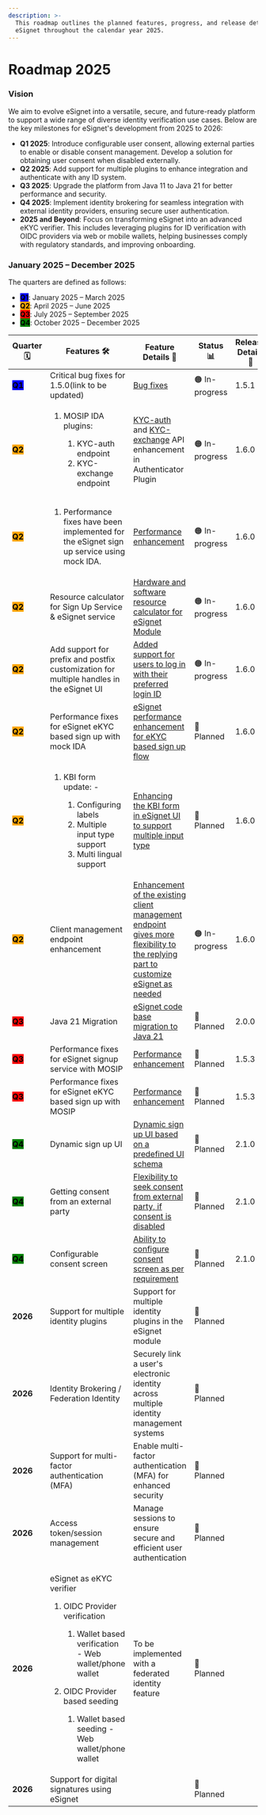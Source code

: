 ```yaml
---
description: >-
  This roadmap outlines the planned features, progress, and release details for
  eSignet throughout the calendar year 2025.
---
```


# Roadmap 2025

### Vision

We aim to evolve eSignet into a versatile, secure, and future-ready platform to support a wide range of diverse identity verification use cases. Below are the key milestones for eSignet's development from 2025 to 2026:

* **Q1 2025**: Introduce configurable user consent, allowing external parties to enable or disable consent management. Develop a solution for obtaining user consent when disabled externally.
* **Q2 2025**: Add support for multiple plugins to enhance integration and authenticate with any ID system.
* **Q3 2025**: Upgrade the platform from Java 11 to Java 21 for better performance and security.
* **Q4 2025**: Implement identity brokering for seamless integration with external identity providers, ensuring secure user authentication.
* **2025 and Beyond**: Focus on transforming eSignet into an advanced eKYC verifier. This includes leveraging plugins for ID verification with OIDC providers via web or mobile wallets, helping businesses comply with regulatory standards, and improving onboarding.

### January 2025 – December 2025

The quarters are defined as follows:

* <mark style="background-color:blue;">**Q1**</mark>: January 2025 – March 2025
* <mark style="background-color:orange;">**Q2**</mark>: April 2025 – June 2025
* <mark style="background-color:red;">**Q3**</mark>: July 2025 – September 2025
* <mark style="background-color:green;">**Q4**</mark>: October 2025 – December 2025

<table><thead><tr><th width="128">Quarter 🗓️</th><th width="184">Features 🛠️</th><th width="162">Feature Details 📝</th><th width="146">Status 📊</th><th>Release Details 📌</th></tr></thead><tbody><tr><td><mark style="background-color:blue;"><strong>Q1</strong></mark></td><td>Critical bug fixes for 1.5.0(link to be updated)</td><td><a href="https://mosip.atlassian.net/issues/MOSIP-36245?filter=-4&#x26;jql=%22Release%20Number%5BLabels%5D%22%20%3D%20eSignet_v1.5.1%20and%20issuetype%20%3D%20Bug%20">Bug fixes</a></td><td>🟠 In-progress</td><td>1.5.1</td></tr><tr><td><mark style="background-color:orange;"><strong>Q2</strong></mark></td><td><ol start="1"><li><p>MOSIP IDA plugins:</p><ol start="1"><li>KYC-auth endpoint</li><li>KYC-exchange endpoint</li></ol></li></ol></td><td><a href="https://mosip.atlassian.net/browse/ES-1091">KYC-auth</a> and <a href="https://mosip.atlassian.net/browse/ES-1063">KYC-exchange</a> API enhancement in Authenticator Plugin</td><td>🟠 In-progress</td><td>1.6.0</td></tr><tr><td><mark style="background-color:orange;"><strong>Q2</strong></mark></td><td><ol start="1"><li>Performance fixes have been implemented for the eSignet sign up service using mock IDA.</li></ol></td><td><a href="https://mosip.atlassian.net/browse/ES-1168">Performance enhancement</a></td><td>🟠 In-progress</td><td>1.6.0</td></tr><tr><td><mark style="background-color:orange;"><strong>Q2</strong></mark></td><td>Resource calculator for Sign Up Service &#x26; eSignet service</td><td><a href="https://mosip.atlassian.net/browse/ES-2100">Hardware and software resource calculator for eSignet Module</a></td><td>🟠 In-progress</td><td>1.6.0</td></tr><tr><td><mark style="background-color:orange;"><strong>Q2</strong></mark></td><td>Add support for prefix and postfix customization for multiple handles in the eSignet UI</td><td><a href="https://mosip.atlassian.net/browse/ES-1665">Added support for users to log in with their preferred login ID</a></td><td>🟠 In-progress</td><td>1.6.0</td></tr><tr><td><mark style="background-color:orange;"><strong>Q2</strong></mark></td><td>Performance fixes for eSignet eKYC based sign up with mock IDA</td><td><a href="https://mosip.atlassian.net/browse/ES-1071">eSignet performance enhancement for eKYC based sign up flow</a></td><td>🔵 Planned</td><td>1.6.0</td></tr><tr><td><mark style="background-color:orange;"><strong>Q2</strong></mark></td><td><ol start="1"><li><p>KBI form update: -</p><ol start="1"><li>Configuring labels</li><li>Multiple input type support</li><li>Multi lingual support</li></ol></li></ol></td><td><a href="https://mosip.atlassian.net/browse/ES-2058">Enhancing the KBI form in eSignet UI to support multiple input type</a></td><td>🔵 Planned</td><td>1.6.0</td></tr><tr><td><mark style="background-color:orange;"><strong>Q2</strong></mark></td><td>Client management endpoint enhancement</td><td><a href="https://mosip.atlassian.net/browse/ES-1655">Enhancement of the existing client management endpoint gives more flexibility to the replying part to customize eSignet as needed</a></td><td>🟠 In-progress</td><td>1.6.0</td></tr><tr><td><mark style="background-color:red;"><strong>Q3</strong></mark></td><td>Java 21 Migration</td><td><a href="https://mosip.atlassian.net/browse/ES-2068">eSignet code base migration to Java 21</a></td><td>🔵 Planned</td><td>2.0.0</td></tr><tr><td><mark style="background-color:red;"><strong>Q3</strong></mark></td><td>Performance fixes for eSignet signup service with MOSIP</td><td><a href="https://mosip.atlassian.net/browse/ES-2098">Performance enhancement</a></td><td>🔵 Planned</td><td>1.5.3</td></tr><tr><td><mark style="background-color:red;"><strong>Q3</strong></mark></td><td>Performance fixes for eSignet eKYC based sign up with MOSIP</td><td><a href="https://mosip.atlassian.net/browse/ES-2099">Performance enhancement</a></td><td>🔵 Planned</td><td>1.5.3</td></tr><tr><td><mark style="background-color:green;"><strong>Q4</strong></mark></td><td>Dynamic sign up UI</td><td><a href="https://mosip.atlassian.net/browse/ES-1644">Dynamic sign up UI based on a predefined UI schema</a></td><td>🔵 Planned</td><td>2.1.0</td></tr><tr><td><mark style="background-color:green;"><strong>Q4</strong></mark></td><td>Getting consent from an external party</td><td><a href="https://mosip.atlassian.net/browse/ES-2088">Flexibility to seek consent from external party, if consent is disabled</a></td><td>🔵 Planned</td><td>2.1.0</td></tr><tr><td><mark style="background-color:green;"><strong>Q4</strong></mark></td><td>Configurable consent screen</td><td><a href="https://mosip.atlassian.net/browse/ES-2078">Ability to configure consent screen as per requirement</a></td><td>🔵 Planned</td><td>2.1.0</td></tr><tr><td><strong>2026</strong></td><td>Support for multiple identity plugins</td><td>Support for multiple identity plugins in the eSignet module</td><td>🔵 Planned</td><td></td></tr><tr><td><strong>2026</strong></td><td>Identity Brokering / Federation Identity </td><td>Securely link a user's electronic identity across multiple identity management systems</td><td>🔵 Planned</td><td></td></tr><tr><td><strong>2026</strong></td><td>Support for multi-factor authentication (MFA) </td><td>Enable multi-factor authentication (MFA) for enhanced security</td><td>🔵 Planned</td><td></td></tr><tr><td><strong>2026</strong></td><td>Access token/session management</td><td>Manage sessions to ensure secure and efficient user authentication</td><td>🔵 Planned</td><td></td></tr><tr><td><strong>2026</strong></td><td><p>eSignet as eKYC verifier</p><ol start="1"><li><p>OIDC Provider verification</p><ol start="1"><li>Wallet based verification - Web wallet/phone wallet</li></ol></li><li><p>OIDC Provider based seeding </p><ol start="1"><li>Wallet based seeding - Web wallet/phone wallet</li></ol></li></ol></td><td>To be implemented with a federated identity feature</td><td>🔵 Planned</td><td></td></tr><tr><td><strong>2026</strong></td><td>Support for digital signatures using eSignet</td><td></td><td>🔵 Planned</td><td></td></tr></tbody></table>
